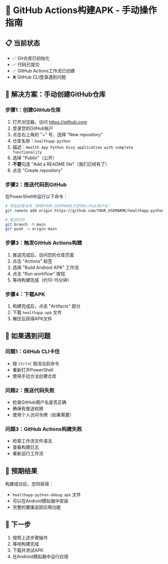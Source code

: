 # 🚀 GitHub Actions构建APK - 手动操作指南

## 📋 当前状态
- ✅ Git仓库已初始化
- ✅ 代码已提交
- ✅ GitHub Actions工作流已创建
- ❌ GitHub CLI登录遇到问题

## 🎯 解决方案：手动创建GitHub仓库

### 步骤1：创建GitHub仓库
1. 打开浏览器，访问 https://github.com
2. 登录您的GitHub账户
3. 点击右上角的 "+" 号，选择 "New repository"
4. 仓库名称：`healthapp-python`
5. 描述：`Health App Python Kivy application with complete functionality`
6. 选择 "Public"（公开）
7. **不要**勾选 "Add a README file"（我们已经有了）
8. 点击 "Create repository"

### 步骤2：推送代码到GitHub
在PowerShell中运行以下命令：

```bash
# 添加远程仓库（替换YOUR_USERNAME为您的GitHub用户名）
git remote add origin https://github.com/YOUR_USERNAME/healthapp-python.git

# 推送代码
git branch -M main
git push -u origin main
```

### 步骤3：触发GitHub Actions构建
1. 推送完成后，访问您的仓库页面
2. 点击 "Actions" 标签
3. 选择 "Build Android APK" 工作流
4. 点击 "Run workflow" 按钮
5. 等待构建完成（约10-15分钟）

### 步骤4：下载APK
1. 构建完成后，点击 "Artifacts" 部分
2. 下载 `healthapp-apk` 文件
3. 解压后获得APK文件

## 🔧 如果遇到问题

### 问题1：GitHub CLI卡住
- 按 `Ctrl+C` 取消当前命令
- 重新打开PowerShell
- 使用手动方法创建仓库

### 问题2：推送代码失败
- 检查GitHub用户名是否正确
- 确保有推送权限
- 使用个人访问令牌（如果需要）

### 问题3：GitHub Actions构建失败
- 检查工作流文件语法
- 查看构建日志
- 重新运行工作流

## 📱 预期结果
构建成功后，您将获得：
- `healthapp-python-debug.apk` 文件
- 可以在Android模拟器中安装
- 完整的健康追踪应用功能

## 🎉 下一步
1. 按照上述步骤操作
2. 等待构建完成
3. 下载并测试APK
4. 在Android模拟器中运行应用

